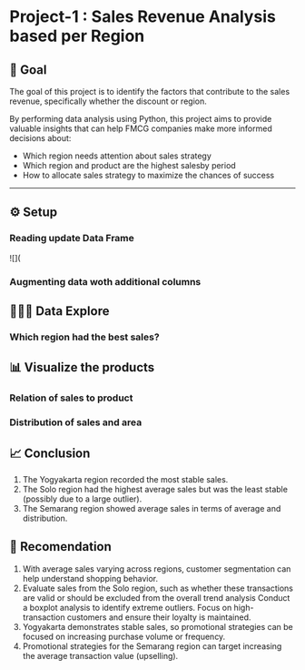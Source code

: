# Project-1 : Sales Revenue Analysis based per Region

## 🧠 Goal

The goal of this project is to identify the factors that contribute to the sales revenue, specifically whether the discount or region.

By performing data analysis using Python, this project aims to provide valuable insights that can help FMCG companies make more informed decisions about:
- Which region needs attention about sales strategy
- Which region and product are the highest salesby period
- How to allocate sales strategy to maximize the chances of success

---

## ⚙️ Setup

### Reading update Data Frame
![](

### Augmenting data woth additional columns

## 🧑🏻‍💻 Data Explore
### Which region had the best sales?

## 📊 Visualize the products 
### Relation of sales to product
### Distribution of sales and area

## 📈 Conclusion
1. The Yogyakarta region recorded the most stable sales.
2. The Solo region had the highest average sales but was the least stable (possibly due to a large outlier).
3. The Semarang region showed average sales in terms of average and distribution.

## 🧾 Recomendation
1. With average sales varying across regions, customer segmentation can help understand shopping behavior.
2. Evaluate sales from the Solo region, such as whether these transactions are valid or should be excluded from the overall trend analysis
   Conduct a boxplot analysis to identify extreme outliers. Focus on high-transaction customers and ensure their loyalty is maintained.
3. Yogyakarta demonstrates stable sales, so promotional strategies can be focused on increasing purchase volume or frequency.
4. Promotional strategies for the Semarang region can target increasing the average transaction value (upselling).

